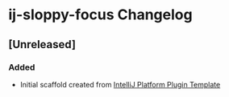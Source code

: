 <!-- Keep a Changelog guide -> https://keepachangelog.com -->

# ij-sloppy-focus Changelog

## [Unreleased]
### Added
- Initial scaffold created from [IntelliJ Platform Plugin Template](https://github.com/JetBrains/intellij-platform-plugin-template)
